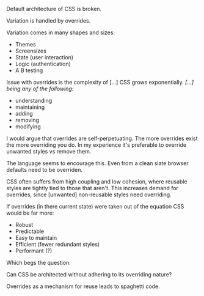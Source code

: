 Default architecture of CSS is broken.

Variation is handled by overrides.

Variation comes in many shapes and sizes:

- Themes
- Screensizes
- State (user interaction)
- Logic (authentication)
- A B testing

Issue with overrides is the complexity of [...] CSS grows exponentially. *[...] being any of the following:*

- understanding
- maintaining
- adding
- removing
- modifying

I would argue that overrides are self-perpetuating. The more overrides exist the more overriding you do. In my experience it's preferable to override unwanted styles vs remove them.

The language seems to encourage this. Even from a clean slate browser defaults need to be overriden.

CSS often suffers from high coupling and low cohesion, where reusable styles are tightly tied to those that aren't. This increases demand for overrides, since [unwanted] non-reusable styles need overriding.

If overrides (in there current state) were taken out of the equation CSS would be far more:

- Robust
- Predictable
- Easy to maintain
- Efficient (fewer redundant styles)
- Performant (?)

Which begs the question:

Can CSS be architected without adhering to its overriding nature?

Overrides as a mechanism for reuse leads to spaghetti code.